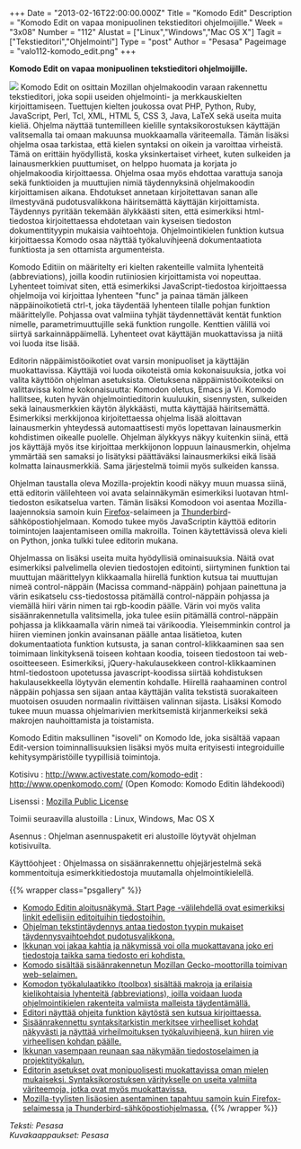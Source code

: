 +++
Date = "2013-02-16T22:00:00.000Z"
Title = "Komodo Edit"
Description = "Komodo Edit on vapaa monipuolinen tekstieditori ohjelmoijille."
Week = "3x08"
Number = "112"
Alustat = ["Linux","Windows","Mac OS X"]
Tagit = ["Tekstieditori","Ohjelmointi"]
Type = "post"
Author = "Pesasa"
Pageimage = "valo112-komodo_edit.png"
+++


**Komodo Edit on vapaa monipuolinen tekstieditori ohjelmoijille.**

![ ](/images/valo112-komodo_edit.png "fig:valo112-komodo_edit.png") Komodo Edit
on osittain Mozillan ohjelmakoodin varaan rakennettu tekstieditori, joka
sopii useiden ohjelmointi- ja merkkauskielten kirjoittamiseen. Tuettujen
kielten joukossa ovat PHP, Python, Ruby, JavaScript, Perl, Tcl, XML,
HTML 5, CSS 3, Java, LaTeX sekä useita muita kieliä. Ohjelma näyttää
tuntemilleen kielille syntaksikorostuksen käyttäjän valitsemalla tai
omaan makuunsa muokkaamalla väriteemalla. Tämän lisäksi ohjelma osaa
tarkistaa, että kielen syntaksi on oikein ja varoittaa virheistä. Tämä
on erittäin hyödyllistä, koska yksinkertaiset virheet, kuten sulkeiden
ja lainausmerkkien puuttumiset, on helppo huomata ja korjata jo
ohjelmakoodia kirjoittaessa. Ohjelma osaa myös ehdottaa varattuja sanoja
sekä funktioiden ja muuttujien nimiä täydennyksinä ohjelmakoodin
kirjoittamisen aikana. Ehdotukset annetaan kirjoitettavan sanan alle
ilmestyvänä pudotusvalikkona häiritsemättä käyttäjän kirjoittamista.
Täydennys pyritään tekemään älykkäästi siten, että esimerkiksi
html-tiedostoa kirjoitettaessa ehdotetaan vain kyseisen tiedoston
dokumenttityypin mukaisia vaihtoehtoja. Ohjelmointikielen funktion
kutsua kirjoittaessa Komodo osaa näyttää työkaluvihjeenä dokumentaatiota
funktiosta ja sen ottamista argumenteista.

Komodo Editiin on määritelty eri kielten rakenteille valmiita lyhenteitä
(abbreviations), joilla koodin rutiiniosien kirjoittamista voi
nopeuttaa. Lyhenteet toimivat siten, että esimerkiksi
JavaScript-tiedostoa kirjoittaessa ohjelmoija voi kirjoittaa lyhenteen
"func" ja painaa tämän jälkeen näppäinoikotietä ctrl-t, joka täydentää
lyhenteen tilalle pohjan funktion määrittelylle. Pohjassa ovat valmiina
tyhjät täydennettävät kentät funktion nimelle, parametrimuuttujille sekä
funktion rungolle. Kenttien välillä voi siirtyä sarkainnäppäimellä.
Lyhenteet ovat käyttäjän muokattavissa ja niitä voi luoda itse lisää.

Editorin näppäimistöoikotiet ovat varsin monipuoliset ja käyttäjän
muokattavissa. Käyttäjä voi luoda oikoteistä omia kokonaisuuksia, jotka
voi valita käyttöön ohjelman asetuksista. Oletuksena
näppäimistöoikoteiksi on valittavissa kolme kokonaisuutta: Komodon
oletus, Emacs ja Vi. Komodo hallitsee, kuten hyvän ohjelmointieditorin
kuuluukin, sisennysten, sulkeiden sekä lainausmerkkien käytön
älykkäästi, mutta käyttäjää häiritsemättä. Esimerkiksi merkkijonoa
kirjoitettaessa ohjelma lisää aloittavan lainausmerkin yhteydessä
automaattisesti myös lopettavan lainausmerkin kohdistimen oikealle
puolelle. Ohjelman älykkyys näkyy kuitenkin siinä, että jos käyttäjä
myös itse kirjoittaa merkkijonon loppuun lainausmerkin, ohjelma ymmärtää
sen samaksi jo lisätyksi päättäväksi lainausmerkiksi eikä lisää kolmatta
lainausmerkkiä. Sama järjestelmä toimii myös sulkeiden kanssa.

Ohjelman taustalla oleva Mozilla-projektin koodi näkyy muun muassa
siinä, että editorin välilehteen voi avata selainnäkymän esimerkiksi
luotavan html-tiedoston esikatselua varten. Tämän lisäksi Komodoon voi
asentaa Mozilla-laajennoksia samoin kuin
[Firefox](Firefox)-selaimeen ja
[Thunderbird](Thunderbird)-sähköpostiohjelmaan.
Komodo tukee myös JavaScriptin käyttöä editorin toimintojen
laajentamiseen omilla makroilla. Toinen käytettävissä oleva kieli on
Python, jonka tulkki tulee editorin mukana.

Ohjelmassa on lisäksi useita muita hyödyllisiä ominaisuuksia. Näitä ovat
esimerkiksi palvelimella olevien tiedostojen editointi, siirtyminen
funktion tai muuttujan määrittelyyn klikkaamalla hiirellä funktion
kutsua tai muuttujan nimeä control-näppäin (Macissa command-näppäin)
pohjaan painettuna ja värin esikatselu css-tiedostossa pitämällä
control-näppäin pohjassa ja viemällä hiiri värin nimen tai rgb-koodin
päälle. Värin voi myös valita sisäänrakennetulla valitsimella, joka
tulee esiin pitämällä control-näppäin pohjassa ja klikkaamalla värin
nimeä tai värikoodia. Yleisemminkin control ja hiiren vieminen jonkin
avainsanan päälle antaa lisätietoa, kuten dokumentaatiota funktion
kutsusta, ja sanan control-klikkaaminen saa sen toimimaan linkityksenä
toiseen kohtaan koodia, toiseen tiedostoon tai web-osoitteeseen.
Esimerkiksi, jQuery-hakulausekkeen control-klikkaaminen html-tiedostoon
upotetussa javascript-koodissa siirtää kohdistuksen hakulausekkeella
löytyvän elementin kohdalle. Hiirellä raahaaminen control näppäin
pohjassa sen sijaan antaa käyttäjän valita tekstistä suorakaiteen
muotoisen osuuden normaalin rivittäisen valinnan sijasta. Lisäksi Komodo
tukee muun muassa ohjelmarivien merkitsemistä kirjanmerkeiksi sekä
makrojen nauhoittamista ja toistamista.

Komodo Editin maksullinen "isoveli" on Komodo Ide, joka sisältää vapaan
Edit-version toiminnallisuuksien lisäksi myös muita erityisesti
integroiduille kehitysympäristöille tyypillisiä toimintoja.

Kotisivu
:   <http://www.activestate.com/komodo-edit>
:   <http://www.openkomodo.com/> (Open Komodo: Komodo Editin lähdekoodi)

Lisenssi
:   [Mozilla Public License](http://www.mozilla.org/MPL/)

Toimii seuraavilla alustoilla
:   Linux, Windows, Mac OS X

Asennus
:   Ohjelman asennuspaketit eri alustoille löytyvät ohjelman
    kotisivuilta.

Käyttöohjeet
:   Ohjelmassa on sisäänrakennettu ohjejärjestelmä sekä kommentoituja
    esimerkkitiedostoja muutamalla ohjelmointikielellä.

{{% wrapper class="psgallery" %}}
-   [Komodo Editin aloitusnäkymä. Start Page -välilehdellä ovat
    esimerkiksi linkit edellisiin editoituihin
    tiedostoihin.](/images/komodo_edit-1.png)
-   [Ohjelman tekstintäydennys antaa tiedoston tyypin mukaiset
    täydennysvaihtoehdot pudotusvalikkona.](/images/komodo_edit-2.png)
-   [Ikkunan voi jakaa kahtia ja näkymissä voi olla muokattavana joko
    eri tiedostoja taikka sama tiedosto eri
    kohdista.](/images/komodo_edit-3.png)
-   [Komodo sisältää sisäänrakennetun Mozillan Gecko-moottorilla
    toimivan web-selaimen.](/images/komodo_edit-4.png)
-   [Komodon työkalulaatikko (toolbox) sisältää makroja ja erilaisia
    kielikohtaisia lyhenteitä (abbreviations), joilla voidaan luoda
    ohjelmointikielen rakenteita valmiista malleista
    täydentämällä.](/images/komodo_edit-5.png)
-   [Editori näyttää ohjeita funktion käytöstä sen kutsua
    kirjoittaessa.](/images/komodo_edit-6.png)
-   [Sisäänrakennettu syntaksitarkistin merkitsee virheelliset kohdat
    näkyvästi ja näyttää virheilmoituksen työkaluvihjeenä, kun hiiren
    vie virheellisen kohdan päälle.](/images/komodo_edit-7.png)
-   [Ikkunan vasempaan reunaan saa näkymään tiedostoselaimen ja
    projektityökalun.](/images/komodo_edit-8.png)
-   [Editorin asetukset ovat monipuolisesti muokattavissa oman mielen
    mukaiseksi. Syntaksikorostuksen väritykselle on useita valmiita
    väriteemoja, jotka ovat myös
    muokattavissa.](/images/komodo_edit-9.png)
-   [Mozilla-tyylisten lisäosien asentaminen tapahtuu samoin kuin
    Firefox-selaimessa ja
    Thunderbird-sähköpostiohjelmassa.](/images/komodo_edit-10.png)
{{% /wrapper %}}

*Teksti: Pesasa* <br />
*Kuvakaappaukset: Pesasa*



